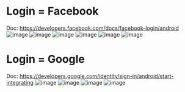# Login = Facebook
Doc: https://developers.facebook.com/docs/facebook-login/android
![image](https://github.com/HaianhNguyenho/LoginFB-GG/assets/91009619/b0a2ac86-5cb4-4a55-9f81-3382df53e5ac)
![image](https://github.com/HaianhNguyenho/LoginFB-GG/assets/91009619/8c9da682-0f27-4515-866a-f413280d5e79)
![image](https://github.com/HaianhNguyenho/LoginFB-GG/assets/91009619/7dbc7878-1f66-4c22-95f4-400cb2db42f6)
![image](https://github.com/HaianhNguyenho/LoginFB-GG/assets/91009619/a393c075-5267-4dd5-ba79-5348fc185200)
![image](https://github.com/HaianhNguyenho/LoginFB-GG/assets/91009619/948419be-d3de-439c-8e5b-42b5ad5989b0)
![image](https://github.com/HaianhNguyenho/LoginFB-GG/assets/91009619/73f73c76-ad33-43cd-b5d0-fb985f1ff3c3)


# Login = Google
Doc: https://developers.google.com/identity/sign-in/android/start-integrating
![image](https://github.com/HaianhNguyenho/LoginFB-GG/assets/91009619/f510fbe0-4458-4dd9-acab-861fd67399bf)
![image](https://github.com/HaianhNguyenho/LoginFB-GG/assets/91009619/e10e721c-372c-4317-8407-0eee0f37429d)
![image](https://github.com/HaianhNguyenho/LoginFB-GG/assets/91009619/bff1467c-7ce5-40d9-bf5a-6dcb5bc7e8cd)
![image](https://github.com/HaianhNguyenho/LoginFB-GG/assets/91009619/34944c35-be79-4a5f-af3f-5f7c9fc4577b)








